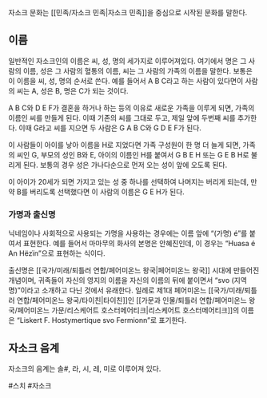 자소크 문화는 [[민족/자소크 민족|자소크 민족]]을 중심으로 시작된 문화를 말한다.

## 이름
일반적인 자소크인의 이름은 씨, 성, 명의 세가지로 이루어져있다. 여기에서 명은 그 사람의 이름, 성은 그 사람의 혈통의 이름, 씨는 그 사람의 가족의 이름을 말한다. 보통은 이 이름을 씨, 성, 명의 순서로 쓴다.
예를 들어서 A B C라고 하는 사람이 있다면이 사람의 씨는 A, 성은 B, 명은 C가 되는 것이다.

A B C와 D E F가 결혼을 하거나 하는 등의 이유로 새로운 가족을 이루게 되면, 가족의 이름인 씨를 만들게 된다. 이때 기존의 씨를 그대로 두고, 제일 앞에 두번째 씨를 추가한다. 이때 G라고 씨를 지으면 두 사람은 G A B C와 G D E F가 된다.

이 사람들이 아이를 낳아 이름을 H로 지었다면 가족 구성원이 한 명 더 늘게 되면, 가족의 씨인 G, 부모의 성인 B와 E, 아이의 이름인 H를 붙여서 G B E H 또는 G E B H로 불리게 된다. 보통의 경우 성은 가나다순으로 먼저 오는 성이 앞에 오도록 된다.

이 아이가 20세가 되면 가지고 있는 성 중 하나를 선택하여 나머지는 버리게 되는데, 만약 B를 버리도록 선택했다면 이 사람의 이름은 G E H가 된다.

### 가명과 출신명

닉네임이나 사회적으로 사용되는 가명을 사용하는 경우에는 이름 앞에 “(가명) é”를 붙여서 표현한다. 예를 들어서 마마무의 화사의 본명은 안혜진인데, 이 경우는 “Huasa é An Hëzïn”으로 표현하는 식이다.

출신명은 [[국가/미래/퇴틀러 연합/페어미온느 왕국|페어미온느 왕국]] 시대에 만들어진 개념이며, 귀족들이 자신의 영지의 이름을 자신의 이름의 뒤에 붙이면서 “svo (지역명)”이라고 소개하고 다닌 것에서 유래한다. 일례로 제1대 페어미온느 [[국가/미래/퇴틀러 연합/페어미온느 왕국/타이친|타이친]]인 [[가문과 인물/퇴틀러 연합/페어미온느 왕국/페어미온느 가문/리스케어트 호스터메어티크|리스케어트 호스터메어티크]]의 이름은 “Liskert F. Hostymertique svo Fermionn”로 표기한다.

## 자소크 음계
자소크의 음계는 솔\#, 라, 시, 레, 미로 이루어져 있다.

#스치 #자소크 